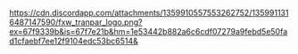 
https://cdn.discordapp.com/attachments/1359910557553262752/1359911316487147590/fxw_tranpar_logo.png?ex=67f9339b&is=67f7e21b&hm=1e53442b882a6c6cdf07279a9febd5e50fad1cfaebf7ee12f9104edc53bc6514&
